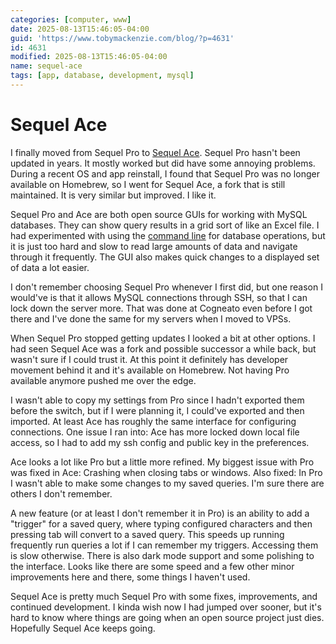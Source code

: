 ```yaml
---
categories: [computer, www]
date: 2025-08-13T15:46:05-04:00
guid: 'https://www.tobymackenzie.com/blog/?p=4631'
id: 4631
modified: 2025-08-13T15:46:05-04:00
name: sequel-ace
tags: [app, database, development, mysql]
---
```


Sequel Ace
==========

I finally moved from Sequel Pro to [Sequel Ace](https://github.com/Sequel-Ace/Sequel-Ace).  Sequel Pro hasn't been updated in years.  It mostly worked but did have some annoying problems.  During a recent OS and app reinstall, I found that Sequel Pro was no longer available on Homebrew, so I went for Sequel Ace, a fork that is still maintained.  It is very similar but improved.  I like it.

<!--more-->

Sequel Pro and Ace are both open source GUIs for working with MySQL databases.  They can show query results in a grid sort of like an Excel file.  I had experimented with using the [command line](/content/blog/2024/06/24/readable-query-output-in-mysql-cli.md) for database operations, but it is just too hard and slow to read large amounts of data and navigate through it frequently.  The GUI also makes quick changes to a displayed set of data a lot easier.

I don't remember choosing Sequel Pro whenever I first did, but one reason I would've is that it allows MySQL connections through SSH, so that I can lock down the server more.  That was done at Cogneato even before I got there and I've done the same for my servers when I moved to VPSs.

When Sequel Pro stopped getting updates I looked a bit at other options.  I had seen Sequel Ace was a fork and possible successor a while back, but wasn't sure if I could trust it.  At this point it definitely has developer movement behind it and it's available on Homebrew.  Not having Pro available anymore pushed me over the edge.

I wasn't able to copy my settings from Pro since I hadn't exported them before the switch, but if I were planning it, I could've exported and then imported.  At least Ace has roughly the same interface for configuring connections.  One issue I ran into:  Ace has more locked down local file access, so I had to add my ssh config and public key in the preferences.

Ace looks a lot like Pro but a little more refined.  My biggest issue with Pro was fixed in Ace:  Crashing when closing tabs or windows.  Also fixed:  In Pro I wasn't able to make some changes to my saved queries.  I'm sure there are others I don't remember.

A new feature (or at least I don't remember it in Pro) is an ability to add a "trigger" for a saved query, where typing configured characters and then pressing tab will convert to a saved query.  This speeds up running frequently run queries a lot if I can remember my triggers.  Accessing them is slow otherwise.  There is also dark mode support and some polishing to the interface.  Looks like there are some speed and a few other minor improvements here and there, some things I haven't used.

Sequel Ace is pretty much Sequel Pro with some fixes, improvements, and continued development.  I kinda wish now I had jumped over sooner, but it's hard to know where things are going when an open source project just dies.  Hopefully Sequel Ace keeps going.
